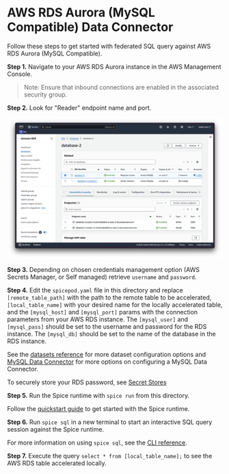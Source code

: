 # AWS RDS Aurora (MySQL Compatible) Data Connector

Follow these steps to get started with federated SQL query against AWS RDS Aurora (MySQL Compatible).

**Step 1.** Navigate to your AWS RDS Aurora instance in the AWS Management Console.

> Note: Ensure that inbound connections are enabled in the associated security group.

**Step 2.** Look for "Reader" endpoint name and port.

![Screenshot](./aws-rds-aurora-mysql.png)

**Step 3.** Depending on chosen credentials management option (AWS Secrets Manager, or Self managed) retrieve `username` and `password`. 

**Step 4.** Edit the `spicepod.yaml` file in this directory and replace `[remote_table_path]` with the path to the remote table to be accelerated, `[local_table_name]` with your desired name for the locally accelerated table, and the `[mysql_host]` and `[mysql_port]` params with the connection parameters from your AWS RDS instance. The `[mysql_user]` and `[mysql_pass]` should be set to the username and password for the RDS instance. The `[mysql_db]` should be set to the name of the database in the RDS instance.

See the [datasets reference](https://docs.spiceai.org/reference/spicepod/datasets) for more dataset configuration options and [MySQL Data Connector](https://docs.spiceai.org/data-connectors/mysql) for more options on configuring a MySQL Data Connector.

To securely store your RDS password, see [Secret Stores](https://docs.spiceai.org/secret-stores)

**Step 5.** Run the Spice runtime with `spice run` from this directory.

Follow the [quickstart guide](https://docs.spiceai.org/getting-started) to get started with the Spice runtime.

**Step 6.** Run `spice sql` in a new terminal to start an interactive SQL query session against the Spice runtime.

For more information on using `spice sql`, see the [CLI reference](https://docs.spiceai.org/cli/reference/sql).

**Step 7.** Execute the query `select * from [local_table_name];` to see the AWS RDS table accelerated locally.
